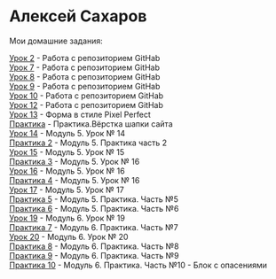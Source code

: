 # Алексей Сахаров
Мои домашние задания:  

[Урок 2](https://github.com/Alex-Hab/Alex-Hab.github.io/tree/master/lesson_2/ "Моя готовая домашка") - Работа с репозиторием GitHab  
[Урок 7](https://github.com/Alex-Hab/Alex-Hab.github.io/tree/master/lesson_7/ "Моя готовая домашка") - Работа с репозиторием GitHab  
[Урок 8](https://github.com/Alex-Hab/Alex-Hab.github.io/tree/master/lesson_8/ "Моя готовая домашка") - Работа с репозиторием GitHab  
[Урок 9](https://github.com/Alex-Hab/Alex-Hab.github.io/tree/master/lesson_9/ "Моя готовая домашка") - Работа с репозиторием GitHab  
[Урок 10](https://github.com/Alex-Hab/Alex-Hab.github.io/tree/master/lesson_10/ "Моя готовая домашка") - Работа с репозиторием GitHab  
[Урок 12](https://github.com/Alex-Hab/Alex-Hab.github.io/tree/master/lesson_12/ "Моя готовая домашка") - Работа с репозиторием GitHab  
[Урок 13](https://github.com/Alex-Hab/Alex-Hab.github.io/tree/master/lesson_13/ "Моя готовая домашка") - Форма в стиле Pixel Perfect  
[Практика](https://github.com/Alex-Hab/Alex-Hab.github.io/tree/master/lesson_14/ "Моя готовая домашка") - Практика.Вёрстка шапки сайта  
[Урок 14](https://github.com/Alex-Hab/Alex-Hab.github.io/tree/master/lesson_15/ "Моя готовая домашка") - Модуль 5. Урок № 14  
[Практика 2](https://github.com/Alex-Hab/Alex-Hab.github.io/tree/master/practice_part_2/ "Моя готовая домашка") - Модуль 5. Практика часть 2  
[Урок 15](https://github.com/Alex-Hab/Alex-Hab.github.io/tree/master/lesson_15_/ "Моя готовая домашка") - Модуль 5. Урок № 15  
[Практика 3](https://github.com/Alex-Hab/Alex-Hab.github.io/tree/master/practice_part_3/ "Моя готовая домашка") - Модуль 5. Урок № 16  
[Урок 16](https://github.com/Alex-Hab/Alex-Hab.github.io/tree/master/lesson_16/ "Моя готовая домашка") - Модуль 5. Урок № 16  
[Практика 4](https://github.com/Alex-Hab/Alex-Hab.github.io/tree/master/practice_part_4/ "Моя готовая домашка") - Модуль 5. Урок № 16  
[Урок 17](https://github.com/Alex-Hab/Alex-Hab.github.io/tree/master/lesson_17/ "Моя готовая домашка") - Модуль 5. Урок № 17  
[Практика 5](https://github.com/Alex-Hab/Alex-Hab.github.io/tree/master/practice_part_5/ "Моя готовая домашка") - Модуль 5. Практика. Часть №5  
[Практика 6](https://github.com/Alex-Hab/Alex-Hab.github.io/tree/master/practice_part_6/ "Моя готовая домашка") - Модуль 5. Практика. Часть №6  
[Урок 19](https://github.com/Alex-Hab/Alex-Hab.github.io/tree/master/lesson_19/ "Моя готовая домашка") - Модуль 6. Урок № 19  
[Практика 7](https://github.com/Alex-Hab/Alex-Hab.github.io/tree/master/practice_part_7/ "Моя готовая домашка") - Модуль 6. Практика. Часть №7  
[Урок 20](https://github.com/Alex-Hab/Alex-Hab.github.io/tree/master/lesson_20/ "Моя готовая домашка") - Модуль 6. Урок № 20  
[Практика 8](https://github.com/Alex-Hab/Alex-Hab.github.io/tree/master/practice_part_8/ "Моя готовая домашка") - Модуль 6. Практика. Часть №8  
[Практика 9](https://github.com/Alex-Hab/Alex-Hab.github.io/tree/master/practice_part_9/ "Моя готовая домашка") - Модуль 6. Практика. Часть №9  
[Практика 10](https://github.com/Alex-Hab/Alex-Hab.github.io/tree/master/practice_part_10/ "Моя готовая домашка") - Модуль 6. Практика. Часть №10 - Блок с опасениями  





